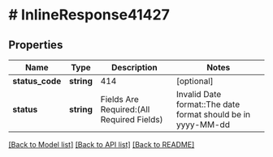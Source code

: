 # # InlineResponse41427

## Properties

Name | Type | Description | Notes
------------ | ------------- | ------------- | -------------
**status_code** | **string** | 414 | [optional]
**status** | **string** | Fields Are Required:(All Required Fields) | Invalid Date format::The date format should be in yyyy-MM-dd | [optional]

[[Back to Model list]](../../README.md#models) [[Back to API list]](../../README.md#endpoints) [[Back to README]](../../README.md)
